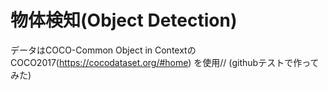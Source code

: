 # 物体検知(Object Detection)
データはCOCO-Common Object in ContextのCOCO2017(https://cocodataset.org/#home)
を使用//
(githubテストで作ってみた)
